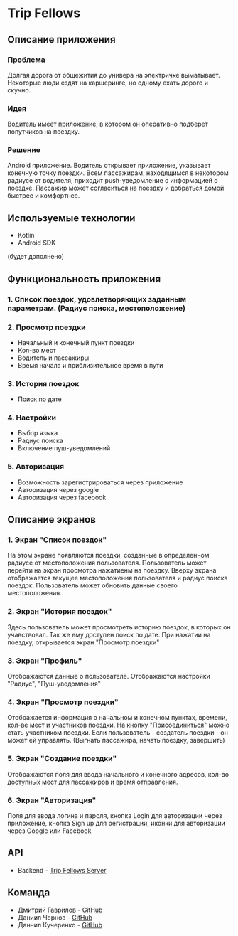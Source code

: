 # Trip Fellows
## Описание приложения
### Проблема
Долгая дорога от общежития до универа на электричке выматывает. Некоторые люди ездят на каршеринге, но одному ехать дорого и скучно. 

### Идея
Водитель имеет приложение, в котором он оперативно подберет попутчиков на поездку.

### Решение
Android приложение. Водитель открывает приложение, указывает конечную точку поездки.
Всем пассажирам, находящимся в некотором радиусе от водителя, приходит push-уведомление с информацией о поездке.
Пассажир может согласиться на поездку и добраться домой быстрее и комфортнее.

## Используемые технологии
* Kotlin
* Android SDK

(будет дополнено)

## Функциональность приложения
### 1. Список поездок, удовлетворяющих заданным параметрам. (Радиус поиска, местоположение)
### 2. Просмотр поездки
* Начальный и конечный пункт поездки
* Кол-во мест
* Водитель и пассажиры
* Время начала и приблизительное время в пути
### 3. История поездок
* Поиск по дате
### 4. Настройки
* Выбор языка
* Радиус поиска
* Включение пуш-уведомлений
### 5. Авторизация
* Возможность зарегистрироваться через приложение
* Авторизация через google
* Авторизация через facebook

## Описание экранов
### 1. Экран "Список поездок"
На этом экране появляются поездки, созданные в определенном радиусе от местоположения пользователя.
Пользователь может перейти на экран просмотра нажатиенм на поездку.
Вверху экрана отображается текущее местоположения пользователя и радиус поиска поездок.
Пользователь  может обновить данные своего местоположения.

### 2. Экран "История поездок"
Здесь пользователь может просмотреть историю поездок, в которых он учавствовал. Так же ему доступен поиск по дате.
При нажатии на поездку, открывается экран "Просмотр поездки"

### 3. Экран "Профиль"
Отображаются данные о пользователе. Отображаются настройки "Радиус", "Пуш-уведомления"

### 4. Экран "Просмотр поездки"
Отображается информация о начальном и конечном пунктах, времени, кол-ве мест и участников поездки.
На кнопку "Присоединиться" можно стать участником поездки.
Если пользователь - создатель поездки - он может ей управлять. (Выгнать пассажира, начать поездку, завершить)

### 5. Экран "Создание поездки"
Отображаются поля для ввода начального и конечного адресов, кол-во доступных мест для пассажиров и время отправления.

### 6. Экран "Авторизация"
Поля для ввода логина и пароля, кнопка Login для авторизации через приложение, кнопка Sign up для регистрации, иконки для авторизации через Google или Facebook


## API
* Backend - [Trip Fellows Server](https://github.com/lo0ken/trip-fellows-server)

## Команда
* Дмитрий Гаврилов - [GitHub](https://github.com/lo0ken)
* Даниил Чернов - [GitHub](https://github.com/Lackier)
* Даннил Кучеренко - [GitHub](https://github.com/Danil-dn)
